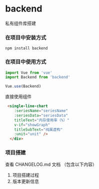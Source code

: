 # backend

私有组件库搭建

### 在项目中安装方式

```
npm install backend
```

### 在项目中使用方式

```js
import Vue from 'vue'
import Backend from 'backend'

Vue.use(Backend)
```

直接使用组件

```html
 <single-line-chart
    :seriesName="seriesName"
    :seriesData="seriesData"
    titleText="内存使用率（%）"
    v-if="showGraph"
    titleSubText="纯属虚构"
    :unit="unit" />
  </div>
```

### 项目搭建

查看 CHANGELOG.md 文档 （包含以下内容）

1. 项目搭建过程
2. 版本更新信息
